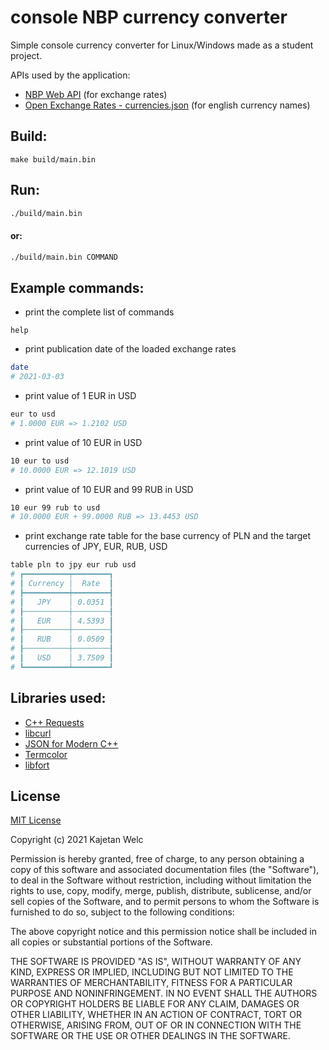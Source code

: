 # console NBP currency converter

Simple console currency converter for Linux/Windows made as a student project.

APIs used by the application:

- [NBP Web API](http://api.nbp.pl/) (for exchange rates)
- [Open Exchange Rates - currencies.json](https://docs.openexchangerates.org/docs/currencies-json) (for english currency names)

## Build:

```make
make build/main.bin
```

## Run:

```bash
./build/main.bin
```

#### or:

```bash
./build/main.bin COMMAND
```

## Example commands:

- print the complete list of commands

```text
help
```

- print publication date of the loaded exchange rates

```bash
date
# 2021-03-03
```

- print value of 1 EUR in USD

```bash
eur to usd
# 1.0000 EUR => 1.2102 USD
```

- print value of 10 EUR in USD

```bash
10 eur to usd
# 10.0000 EUR => 12.1019 USD
```

- print value of 10 EUR and 99 RUB in USD

```bash
10 eur 99 rub to usd
# 10.0000 EUR + 99.0000 RUB => 13.4453 USD
```

- print exchange rate table for the base currency of PLN and the target currencies of JPY, EUR, RUB, USD

```bash
table pln to jpy eur rub usd
# ┏━━━━━━━━━━┯━━━━━━━━┓
# ┃ Currency │  Rate  ┃
# ┣━━━━━━━━━━┿━━━━━━━━┫
# ┃   JPY    │ 0.0351 ┃
# ┠──────────┼────────┨
# ┃   EUR    │ 4.5393 ┃
# ┠──────────┼────────┨
# ┃   RUB    │ 0.0509 ┃
# ┠──────────┼────────┨
# ┃   USD    │ 3.7509 ┃
# ┗━━━━━━━━━━┷━━━━━━━━┛
```

## Libraries used:

- [C++ Requests](https://github.com/whoshuu/cpr)
- [libcurl](https://curl.se/libcurl/)
- [JSON for Modern C++](https://github.com/nlohmann/json)
- [Termcolor](https://github.com/ikalnytskyi/termcolor)
- [libfort](https://github.com/seleznevae/libfort)

## License

[MIT License](https://opensource.org/licenses/MIT)

Copyright (c) 2021 Kajetan Welc

Permission is hereby granted, free of charge, to any person obtaining a copy of this software and associated documentation files (the "Software"), to deal in the Software without restriction, including without limitation the rights to use, copy, modify, merge, publish, distribute, sublicense, and/or sell copies of the Software, and to permit persons to whom the Software is furnished to do so, subject to the following conditions:

The above copyright notice and this permission notice shall be included in all copies or substantial portions of the Software.

THE SOFTWARE IS PROVIDED "AS IS", WITHOUT WARRANTY OF ANY KIND, EXPRESS OR IMPLIED, INCLUDING BUT NOT LIMITED TO THE WARRANTIES OF MERCHANTABILITY, FITNESS FOR A PARTICULAR PURPOSE AND NONINFRINGEMENT. IN NO EVENT SHALL THE AUTHORS OR COPYRIGHT HOLDERS BE LIABLE FOR ANY CLAIM, DAMAGES OR OTHER LIABILITY, WHETHER IN AN ACTION OF CONTRACT, TORT OR OTHERWISE, ARISING FROM, OUT OF OR IN CONNECTION WITH THE SOFTWARE OR THE USE OR OTHER DEALINGS IN THE SOFTWARE.
